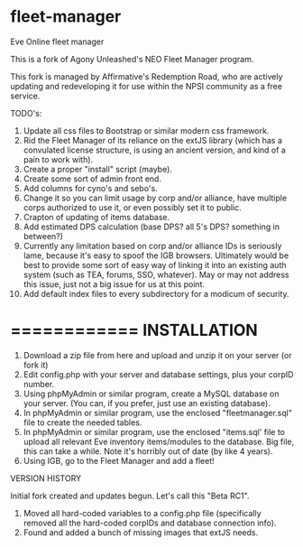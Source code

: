 fleet-manager
=============

Eve Online fleet manager

This is a fork of Agony Unleashed's NEO Fleet Manager program.  

This fork is managed by Affirmative's Redemption Road, who are actively updating and redeveloping it for use within the NPSI community as a free service.


TODO's:

1. Update all css files to Bootstrap or similar modern css framework.
2. Rid the Fleet Manager of its reliance on the extJS library (which has a convulated license structure, is using an ancient version, and kind of a pain to work with).
3. Create a proper "install" script (maybe).
4. Create some sort of admin front end.
5. Add columns for cyno's and sebo's.
6. Change it so you can limit usage by corp and/or alliance, have multiple corps authorized to use it, or even possibly set it to public.
7. Crapton of updating of items database.
8. Add estimated DPS calculation (base DPS? all 5's DPS? something in between?)
9. Currently any limitation based on corp and/or alliance IDs is seriously lame, because it's easy to spoof the IGB browsers.  Ultimately would be best to provide some sort of easy way of linking it into an existing auth system (such as TEA, forums, SSO, whatever).  May or may not address this issue, just not a big issue for us at this point.
10. Add default index files to every subdirectory for a modicum of security.

============
INSTALLATION
============

1. Download a zip file from here and upload and unzip it on your server (or fork it)
2. Edit config.php with your server and database settings, plus your corpID number.
3. Using phpMyAdmin or similar program, create a MySQL database on your server.  (You can, if you prefer, just use an existing database).
4. In phpMyAdmin or similar program, use the enclosed "fleetmanager.sql" file to create the needed tables.
5. In phpMyAdmin or similar program, use the enclosed "items.sql' file to upload all relevant Eve inventory items/modules to the database.  Big file, this can take a while.  Note it's horribly out of date (by like 4 years).
6. Using IGB, go to the Fleet Manager and add a fleet!
 

VERSION HISTORY

Initial fork created and updates begun.  Let's call this "Beta RC1".
1. Moved all hard-coded variables to a config.php file (specifically removed all the hard-coded corpIDs and database connection info).
2. Found and added a bunch of missing images that extJS needs.
